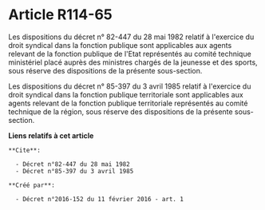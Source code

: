 # Article R114-65

Les dispositions du décret n° 82-447 du 28 mai 1982 relatif à l'exercice du droit syndical dans la fonction publique sont
applicables aux agents relevant de la fonction publique de l'Etat représentés au comité technique ministériel placé auprès
des ministres chargés de la jeunesse et des sports, sous réserve des dispositions de la présente sous-section. 

Les dispositions du décret n° 85-397 du 3 avril 1985 relatif à l'exercice du droit syndical dans la fonction publique
territoriale sont applicables aux agents relevant de la fonction publique territoriale représentés au comité technique de la
région, sous réserve des dispositions de la présente sous-section.

**Liens relatifs à cet article**

	**Cite**:

	  - Décret n°82-447 du 28 mai 1982
	  - Décret n°85-397 du 3 avril 1985

	**Créé par**:

	  - Décret n°2016-152 du 11 février 2016 - art. 1
